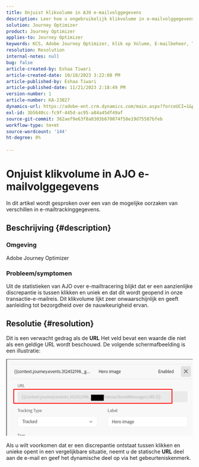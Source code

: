 ```yaml
---
title: Onjuist klikvolume in AJO e-mailvolggegevens
description: Leer hoe u ongebruikelijk klikvolume in e-mailvolggegevens aanpakt.
solution: Journey Optimizer
product: Journey Optimizer
applies-to: Journey Optimizer
keywords: KCS, Adobe Journey Optimizer, klik op Volume, E-mailbeheer, Transactiereis via e-mail
resolution: Resolution
internal-notes: null
bug: false
article-created-by: Eshaa Tiwari
article-created-date: 10/18/2023 3:22:08 PM
article-published-by: Eshaa Tiwari
article-published-date: 11/21/2023 2:18:49 PM
version-number: 1
article-number: KA-23027
dynamics-url: https://adobe-ent.crm.dynamics.com/main.aspx?forceUCI=1&pagetype=entityrecord&etn=knowledgearticle&id=93b72d14-ca6d-ee11-8df0-6045bd006a22
exl-id: 3b5640cc-fc9f-445d-ac95-a84a45df49af
source-git-commit: 362aef9e63f8a0303b670074f58e19d75587bfeb
workflow-type: tm+mt
source-wordcount: '144'
ht-degree: 0%

---
```


# Onjuist klikvolume in AJO e-mailvolggegevens


In dit artikel wordt gesproken over een van de mogelijke oorzaken van verschillen in e-mailtrackinggegevens.

## Beschrijving {#description}


### Omgeving

Adobe Journey Optimizer

### Probleem/symptomen

Uit de statistieken van AJO over e-mailtracering blijkt dat er een aanzienlijke discrepantie is tussen klikken en uniek en dat dit wordt geopend in onze transactie-e-mailreis. Dit klikvolume lijkt zeer onwaarschijnlijk en geeft aanleiding tot bezorgdheid over de nauwkeurigheid ervan.


## Resolutie {#resolution}


Dit is een verwacht gedrag als de <b>URL</b> Het veld bevat een waarde die niet als een geldige URL wordt beschouwd. De volgende schermafbeelding is een illustratie:

![](assets/4f440bc7-aa84-ee11-8179-6045bd006149.png)

Als u wilt voorkomen dat er een discrepantie ontstaat tussen klikken en unieke opent in een vergelijkbare situatie, neemt u de statische <b>URL</b> deel aan de e-mail en geef het dynamische deel op via het gebeurteniskenmerk.

